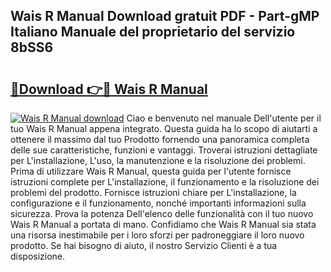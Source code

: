 ## Wais R Manual Download gratuit PDF - Part-gMP Italiano Manuale del proprietario del servizio 8bSS6

# <h2><a href="http://dfejrb.blite.top/?on=Wais+R+Manual">🔗Download 👉🔴 Wais R Manual</a></h2>

[![Wais R Manual download](https://i.imgur.com/lujVjoI.png)](http://dfejrb.blite.top/?on=Wais+R+Manual)
Ciao e benvenuto nel manuale Dell'utente per il tuo Wais R Manual appena integrato. Questa guida ha lo scopo di aiutarti a ottenere il massimo dal tuo Prodotto fornendo una panoramica completa delle sue caratteristiche, funzioni e vantaggi. Troverai istruzioni dettagliate per L'installazione, L'uso, la manutenzione e la risoluzione dei problemi. Prima di utilizzare Wais R Manual, questa guida per l'utente fornisce istruzioni complete per L'installazione, il funzionamento e la risoluzione dei problemi del prodotto. Fornisce istruzioni chiare per L'installazione, la configurazione e il funzionamento, nonché importanti informazioni sulla sicurezza. Prova la potenza Dell'elenco delle funzionalità con il tuo nuovo Wais R Manual a portata di mano. Confidiamo che Wais R Manual sia stata una risorsa inestimabile per i loro sforzi per padroneggiare il loro nuovo prodotto. Se hai bisogno di aiuto, il nostro Servizio Clienti è a tua disposizione.
